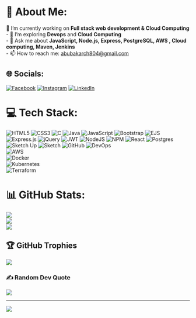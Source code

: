 # 💫 About Me:
 🔭 I’m currently working on **Full stack web development & Cloud Computing**<br>- 🌱 I’m exploring **Devops** and **Cloud Computing**<br>- 💬 Ask me about **JavaScript, Node.js, Express, PostgreSQL, AWS , Cloud computing, Maven, Jenkins**<br>- 📫 How to reach me: abubakarch804@gmail.com


## 🌐 Socials:
[![Facebook](https://img.shields.io/badge/Facebook-%231877F2.svg?logo=Facebook&logoColor=white)]((https://www.facebook.com/abubakarch6/)) [![Instagram](https://img.shields.io/badge/Instagram-%23E4405F.svg?logo=Instagram&logoColor=white)]((https://www.instagram.com/abu__bakarch/)) [![LinkedIn](https://img.shields.io/badge/LinkedIn-%230077B5.svg?logo=linkedin&logoColor=white)](https://linkedin.com/in/bakarch) 

# 💻 Tech Stack:
![HTML5](https://img.shields.io/badge/html5-%23E34F26.svg?style=for-the-badge&logo=html5&logoColor=white) ![CSS3](https://img.shields.io/badge/css3-%231572B6.svg?style=for-the-badge&logo=css3&logoColor=white) ![C](https://img.shields.io/badge/c-%2300599C.svg?style=for-the-badge&logo=c&logoColor=white) ![Java](https://img.shields.io/badge/java-%23ED8B00.svg?style=for-the-badge&logo=openjdk&logoColor=white) ![JavaScript](https://img.shields.io/badge/javascript-%23323330.svg?style=for-the-badge&logo=javascript&logoColor=%23F7DF1E) ![Bootstrap](https://img.shields.io/badge/bootstrap-%238511FA.svg?style=for-the-badge&logo=bootstrap&logoColor=white) ![EJS](https://img.shields.io/badge/ejs-%23B4CA65.svg?style=for-the-badge&logo=ejs&logoColor=black) ![Express.js](https://img.shields.io/badge/express.js-%23404d59.svg?style=for-the-badge&logo=express&logoColor=%2361DAFB) ![jQuery](https://img.shields.io/badge/jquery-%230769AD.svg?style=for-the-badge&logo=jquery&logoColor=white) ![JWT](https://img.shields.io/badge/JWT-black?style=for-the-badge&logo=JSON%20web%20tokens) ![NodeJS](https://img.shields.io/badge/node.js-6DA55F?style=for-the-badge&logo=node.js&logoColor=white) ![NPM](https://img.shields.io/badge/NPM-%23CB3837.svg?style=for-the-badge&logo=npm&logoColor=white) ![React](https://img.shields.io/badge/react-%2320232a.svg?style=for-the-badge&logo=react&logoColor=%2361DAFB) ![Postgres](https://img.shields.io/badge/postgres-%23316192.svg?style=for-the-badge&logo=postgresql&logoColor=white) ![Sketch Up](https://img.shields.io/badge/SketchUp-005F9E?style=for-the-badge&logo=sketchup&logoColor=white) ![Sketch](https://img.shields.io/badge/Sketch-FFB387?style=for-the-badge&logo=sketch&logoColor=black) ![GitHub](https://img.shields.io/badge/github-%23121011.svg?style=for-the-badge&logo=github&logoColor=white) ![DevOps](https://img.shields.io/badge/DevOps-0A0A0A?style=for-the-badge&logo=devops&logoColor=white)  
![AWS](https://img.shields.io/badge/AWS-232F3E?style=for-the-badge&logo=amazonaws&logoColor=white)  
![Docker](https://img.shields.io/badge/Docker-2496ED?style=for-the-badge&logo=docker&logoColor=white)  
![Kubernetes](https://img.shields.io/badge/Kubernetes-326CE5?style=for-the-badge&logo=kubernetes&logoColor=white)  
![Terraform](https://img.shields.io/badge/Terraform-7B42BC?style=for-the-badge&logo=terraform&logoColor=white)  

# 📊 GitHub Stats:
![](https://github-readme-stats.vercel.app/api?username=abubakarcd&theme=dark&hide_border=false&include_all_commits=false&count_private=false)<br/>
![](https://github-readme-streak-stats.herokuapp.com/?user=abubakarcd&theme=dark&hide_border=false)<br/>
![](https://github-readme-stats.vercel.app/api/top-langs/?username=abubakarcd&theme=dark&hide_border=false&include_all_commits=false&count_private=false&layout=compact)

## 🏆 GitHub Trophies
![](https://github-profile-trophy.vercel.app/?username=abubakarcd&theme=radical&no-frame=false&no-bg=false&margin-w=4)

### ✍️ Random Dev Quote
![](https://quotes-github-readme.vercel.app/api?type=horizontal&theme=radical)

---
[![](https://visitcount.itsvg.in/api?id=abubakarcd&icon=1&color=0)](https://visitcount.itsvg.in)

<!-- Proudly created with GPRM ( https://gprm.itsvg.in ) -->

